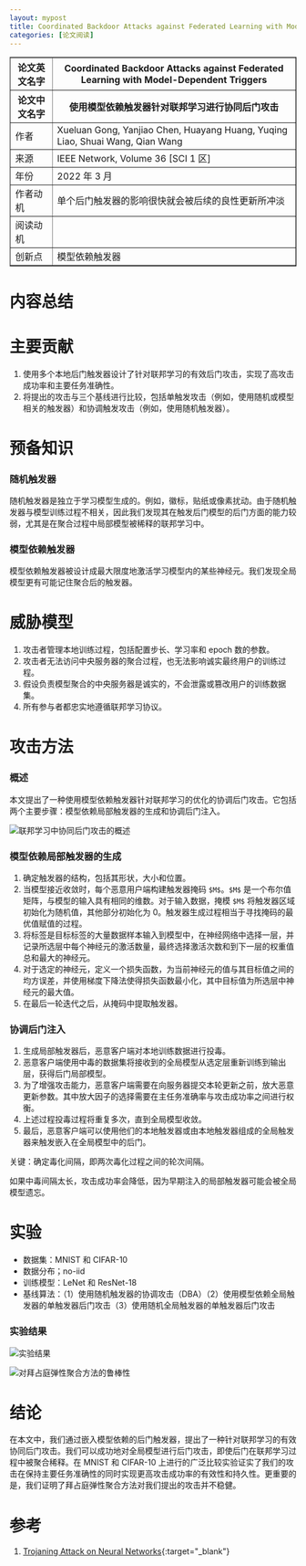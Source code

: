```yaml
---
layout: mypost
title: Coordinated Backdoor Attacks against Federated Learning with Model-Dependent Triggers
categories: [论文阅读]
---
```


<table border="1">
    <tr>
        <th>论文英文名字</th>
        <th>Coordinated Backdoor Attacks against Federated Learning with Model-Dependent Triggers</th>
    </tr>
    <tr>
        <th>论文中文名字</th>
        <th>使用模型依赖触发器针对联邦学习进行协同后门攻击</th>
    </tr>
    <tr>
        <td>作者</td>
        <td>Xueluan Gong, Yanjiao Chen, Huayang Huang, Yuqing Liao, Shuai Wang, Qian Wang</td>
    </tr>
    <tr>
        <td>来源</td>
        <td>IEEE Network, Volume 36 [SCI 1 区]</td>
    </tr>
    <tr>
        <td>年份</td>
        <td>2022 年 3 月</td>
    </tr>
    <tr>
        <td>作者动机</td>
        <td>单个后门触发器的影响很快就会被后续的良性更新所冲淡</td>
    </tr>
    <tr>
        <td>阅读动机</td>
        <td></td>
    </tr>
    <tr>
        <td>创新点</td>
        <td>模型依赖触发器</td>
    </tr>
</table>

# 内容总结

# 主要贡献

1. 使用多个本地后门触发器设计了针对联邦学习的有效后门攻击，实现了高攻击成功率和主要任务准确性。 
2. 将提出的攻击与三个基线进行比较，包括单触发攻击（例如，使用随机或模型相关的触发器）和协调触发攻击（例如，使用随机触发器）。

# 预备知识

### 随机触发器

随机触发器是独立于学习模型生成的。例如，徽标，贴纸或像素扰动。由于随机触发器与模型训练过程不相关，因此我们发现其在触发后门模型的后门方面的能力较弱，尤其是在聚合过程中局部模型被稀释的联邦学习中。

### 模型依赖触发器

模型依赖触发器被设计成最大限度地激活学习模型内的某些神经元。我们发现全局模型更有可能记住聚合后的触发器。

# 威胁模型

1. 攻击者管理本地训练过程，包括配置步长、学习率和 epoch 数的参数。 
2. 攻击者无法访问中央服务器的聚合过程，也无法影响诚实最终用户的训练过程。 
3. 假设负责模型聚合的中央服务器是诚实的，不会泄露或篡改用户的训练数据集。
4. 所有参与者都忠实地遵循联邦学习协议。

# 攻击方法

### 概述

本文提出了一种使用模型依赖触发器针对联邦学习的优化的协调后门攻击。它包括两个主要步骤：模型依赖局部触发器的生成和协调后门注入。

![联邦学习中协同后门攻击的概述](联邦学习中协同后门攻击的概述.png)

### 模型依赖局部触发器的生成

1. 确定触发器的结构，包括其形状，大小和位置。
2. 当模型接近收敛时，每个恶意用户端构建触发器掩码 `$M$`。`$M$` 是一个布尔值矩阵，与模型的输入具有相同的维数。对于输入数据，掩模 `$M$` 将触发器区域初始化为随机值，其他部分初始化为 0。触发器生成过程相当于寻找掩码的最优值赋值的过程。
3. 将标签是目标标签的大量数据样本输入到模型中，在神经网络中选择一层，并记录所选层中每个神经元的激活数量，最终选择激活次数和到下一层的权重值总和最大的神经元。
4. 对于选定的神经元，定义一个损失函数，为当前神经元的值与其目标值之间的均方误差，并使用梯度下降法使得损失函数最小化，其中目标值为所选层中神经元的最大值。
5. 在最后一轮迭代之后，从掩码中提取触发器。

### 协调后门注入

1. 生成局部触发器后，恶意客户端对本地训练数据进行投毒。
2. 恶意客户端使用中毒的数据集将接收到的全局模型从选定层重新训练到输出层，获得后门局部模型。
3. 为了增强攻击能力，恶意客户端需要在向服务器提交本轮更新之前，放大恶意更新参数。其中放大因子的选择需要在主任务准确率与攻击成功率之间进行权衡。
4. 上述过程投毒过程将重复多次，直到全局模型收敛。
5. 最后，恶意客户端可以使用他们的本地触发器或由本地触发器组成的全局触发器来触发嵌入在全局模型中的后门。

关键：确定毒化间隔，即两次毒化过程之间的轮次间隔。

如果中毒间隔太长，攻击成功率会降低，因为早期注入的局部触发器可能会被全局模型遗忘。

# 实验

+ 数据集：MNIST 和 CIFAR-10
+ 数据分布；no-iid
+ 训练模型：LeNet 和 ResNet-18
+ 基线算法：（1）使用随机触发器的协调攻击（DBA）（2）使用模型依赖全局触发器的单触发器后门攻击（3）使用随机全局触发器的单触发器后门攻击

### 实验结果

![实验结果](实验结果.png)

![对拜占庭弹性聚合方法的鲁棒性](对拜占庭弹性聚合方法的鲁棒性.png)

# 结论

在本文中，我们通过嵌入模型依赖的后门触发器，提出了一种针对联邦学习的有效协同后门攻击。我们可以成功地对全局模型进行后门攻击，即使后门在联邦学习过程中被聚合稀释。在 MNIST 和 CIFAR-10 上进行的广泛比较实验证实了我们的攻击在保持主要任务准确性的同时实现更高攻击成功率的有效性和持久性。更重要的是，我们证明了拜占庭弹性聚合方法对我们提出的攻击并不稳健。

# 参考

1. [Trojaning Attack on Neural Networks](https://blog.csdn.net/qq_41409438/article/details/103411986){:target="_blank"}
